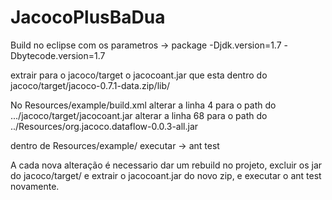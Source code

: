 JacocoPlusBaDua
===============

Build no eclipse com os parametros -> package -Djdk.version=1.7 -Dbytecode.version=1.7

extrair para o jacoco/target o jacocoant.jar que esta dentro do jacoco/target/jacoco-0.7.1-data.zip/lib/

No Resources/example/build.xml
alterar a linha 4 para o path do .../jacoco/target/jacocoant.jar
alterar a linha 68 para o path do ../Resources/org.jacoco.dataflow-0.0.3-all.jar

dentro de Resources/example/ executar -> ant test


A cada nova alteração é necessario dar um rebuild no projeto, excluir os jar do jacoco/target/ e extrair o jacocoant.jar do novo zip, e executar o ant test novamente.

